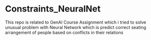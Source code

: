 # Constraints_NeuralNet
This repo is related to GenAI Course Assignment which i tried to solve  unusual problem with Neural Network which is predict correct seating arrangement of people based on conflicts in their relations 

